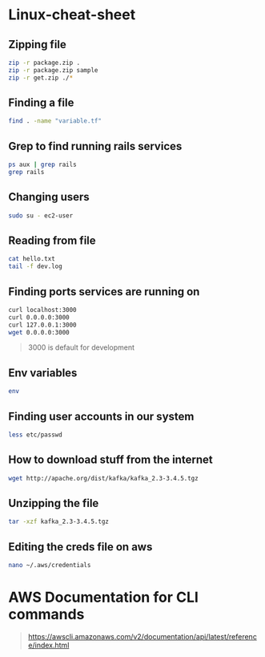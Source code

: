 # Linux-cheat-sheet
## Zipping file
```sh
zip -r package.zip .
zip -r package.zip sample
zip -r get.zip ./*
```
## Finding a file
```sh
find . -name "variable.tf"
```
## Grep to find running rails services
```sh
ps aux | grep rails
grep rails
```
## Changing users
```sh
sudo su - ec2-user
```
## Reading from file
```sh
cat hello.txt
tail -f dev.log
```
## Finding ports services are running on
```sh
curl localhost:3000
curl 0.0.0.0:3000
curl 127.0.0.1:3000
wget 0.0.0.0:3000
```
> 3000 is default for development 
## Env variables
```sh
env
```
## Finding user accounts in our system
```sh
less etc/passwd
```
## How to download stuff from the internet
```sh
wget http://apache.org/dist/kafka/kafka_2.3-3.4.5.tgz
```
## Unzipping the file
```sh
tar -xzf kafka_2.3-3.4.5.tgz
```
## Editing the creds file on aws
```sh
nano ~/.aws/credentials
```
# AWS Documentation for CLI commands
> https://awscli.amazonaws.com/v2/documentation/api/latest/reference/index.html
